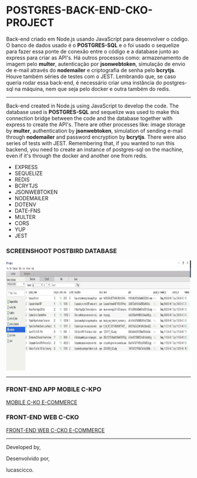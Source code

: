 # POSTGRES-BACK-END-CKO-PROJECT

Back-end criado em Node.js usando JavaScript para desenvolver o código. O banco de dados usado é o **POSTGRES-SQL** e o foi usado o sequelize para fazer essa ponte de conexão entre o código e a database junto ao express para criar as API's. Há outros processos como: armazenamento de imagem pelo **multer**, autenticação por **jsonwebtoken**, simulação de envio de e-mail através do **nodemailer** e criptografia de senha pelo **bcrytjs**. Houve também séries de testes com o JEST.
Lembrando que, se caso queria rodar essa back-end, é necessário criar uma instância do postgres-sql na máquina, nem que seja pelo docker e outra também do redis.

<hr/>

Back-end created in Node.js using JavaScript to develop the code. The database used is **POSTGRES-SQL** and sequelize was used to make this connection bridge between the code and the database together with express to create the API's. There are other processes like: image storage by **multer**, authentication by **jsonwebtoken**, simulation of sending e-mail through **nodemailer** and password encryption by **bcrytjs**. There were also series of tests with JEST.
Remembering that, if you wanted to run this backend, you need to create an instance of postgres-sql on the machine, even if it's through the docker and another one from redis. 

<ul>
  <li>EXPRESS</li>
  <li>SEQUELIZE</li>
  <li>REDIS</li>
  <li>BCRYTJS</li>
  <li>JSONWEBTOKEN</li>
  <li>NODEMAILER</li>
  <li>DOTENV</li>
  <li>DATE-FNS</li>
  <li>MULTER</li>
  <li>CORS</li>
  <li>YUP</li>
  <li>JEST</li>
</ul>


### SCREENSHOOT POSTBIRD DATABASE 

<img src="/src/assets/GeralPICTURE.PNG" height=300 width=1000>

<hr/>

### FRONT-END APP MOBILE C-KPO
[MOBILE C-KO E-COMMERCE](https://github.com/lucascicco/C-KO-E-COMMERCE-REACT-NATIVE-APP)

### FRONT-END WEB C-CKO
[FRONT-END WEB C-CKO E-COMMERCE](https://github.com/lucascicco/C-KO-REACT)

<hr/>

Developed by,

Desenvolvido por,

lucascicco.

